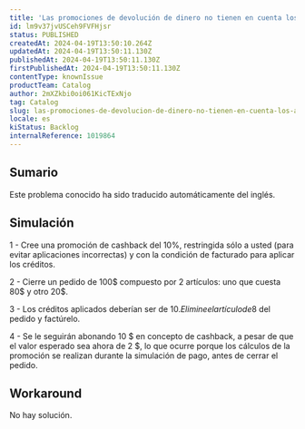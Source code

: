 ```yaml
---
title: 'Las promociones de devolución de dinero no tienen en cuenta los artículos retirados de los pedidos'
id: lm9v37jvUSCeh9FVFHjsr
status: PUBLISHED
createdAt: 2024-04-19T13:50:10.264Z
updatedAt: 2024-04-19T13:50:11.130Z
publishedAt: 2024-04-19T13:50:11.130Z
firstPublishedAt: 2024-04-19T13:50:11.130Z
contentType: knownIssue
productTeam: Catalog
author: 2mXZkbi0oi061KicTExNjo
tag: Catalog
slug: las-promociones-de-devolucion-de-dinero-no-tienen-en-cuenta-los-articulos-retirados-de-los-pedidos
locale: es
kiStatus: Backlog
internalReference: 1019864
---
```


## Sumario

<div class="alert alert-info">
  <p>Este problema conocido ha sido traducido automáticamente del inglés.</p>
</div>



## Simulación


1 - Cree una promoción de cashback del 10%, restringida sólo a usted (para evitar aplicaciones incorrectas) y con la condición de facturado para aplicar los créditos.

2 - Cierre un pedido de 100$ compuesto por 2 artículos: uno que cuesta 80$ y otro 20$.

3 - Los créditos aplicados deberían ser de 10$. Elimine el artículo de 8$ del pedido y factúrelo.

4 - Se le seguirán abonando 10 $ en concepto de cashback, a pesar de que el valor esperado sea ahora de 2 $, lo que ocurre porque los cálculos de la promoción se realizan durante la simulación de pago, antes de cerrar el pedido.



## Workaround


No hay solución.





